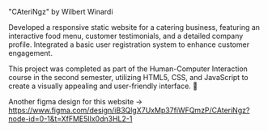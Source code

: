 "CAteriNgz" by Wilbert Winardi

Developed a responsive static website for a catering business, featuring an interactive food menu, customer testimonials, and a detailed company profile. Integrated a basic user registration system to enhance customer engagement.

This project was completed as part of the Human-Computer Interaction course in the second semester, utilizing HTML5, CSS, and JavaScript to create a visually appealing and user-friendly interface. 🚀

Another figma design for this website -> https://www.figma.com/design/iB3QlgX7UxMp37fiWFQmzP/CAteriNgz?node-id=0-1&t=XfFME5lIx0dn3HL2-1
